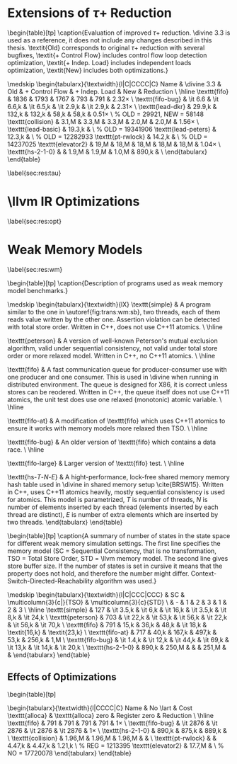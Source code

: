 
# Extensions of $\tau+$ Reduction

\begin{table}[tp]
\caption{Evaluation of improved $\tau+$ reduction. \divine 3.3 is used as a
reference, it does not include any changes described in this thesis.
\textit{Old} corresponds to original $\tau+$ reduction with several bugfixes,
\textit{+ Control Flow} includes control flow loop detection optimization,
\textit{+ Indep. Load} includes independent loads optimization, \textit{New}
includes both optimizations.}

\medskip
\begin{tabularx}{\textwidth}{l|C|CCCC|C}
Name & \divine 3.3 & Old & + Control Flow & + Indep. Load & New & Reduction \\ \hline
\texttt{fifo} & 1836 & 1793 & 1767 & 793 & 791 & $2.32\times$ \\
\texttt{fifo-bug} & \it 6.6 & \it 6.6\,k & \it 6.5\,k & \it 2.9\,k & \it 2.9\,k & $2.31\times$ \\
\texttt{lead-dkr} & 29.9\,k & 132\,k & 132\,k & 58\,k & 58\,k & $0.51\times$ \\ % OLD = 29921, NEW = 58148
\texttt{collision} & 3.1\,M & 3.3\,M & 3.3\,M & 2.0\,M & 2.0\,M & $1.56\times$ \\
\texttt{lead-basic} &  19.3\,k & \\ % OLD = 19341906
\texttt{lead-peters} &  12.3\,k & \\ % OLD = 12282933
\texttt{pt-rwlock} & 14.2\,k & \\ % OLD = 14237025
\texttt{elevator2} & 19\,M & 18\,M & 18\,M & 18\,M & 18\,M & $1.04\times$ \\
\texttt{hs-2-1-0} & & 1.9\,M & 1.9\,M & 1.0\,M & 890\,k & \\
\end{tabularx}
\end{table}

\label{sec:res:tau}

# \llvm IR Optimizations

\label{sec:res:opt}

# Weak Memory Models

\label{sec:res:wm}

\begin{table}[tp]
\caption{Description of programs used as weak memory model benchmarks.}

\medskip
\begin{tabularx}{\textwidth}{lX}
\texttt{simple} & A program similar to the one in \autoref{fig:trans:wm:sb}, two
threads, each of them reads value written by the other one. Assertion violation
can be detected with total store order. Written in C++, does not use C++11 atomics. \\ \hline

\texttt{peterson} & A version of well-known Peterson's mutual exclusion
algorithm, valid under sequential consistency, not valid under total store order
or more relaxed model. Written in C++, no C++11 atomics. \\ \hline

\texttt{fifo} & A fast communication queue for producer-consumer use with one
producer and one consumer. This is used in \divine when running in distributed
environment. The queue is designed for X86, it is correct unless stores can be
reodered. Written in C++, the queue itself does not use C++11 atomics, the unit
test does use one relaxed (monotonic) atomic variable. \\ \hline

\texttt{fifo-at} & A modification of \texttt{fifo} which uses C++11 atomics to
ensure it works with memory models more relaxed then TSO. \\ \hline

\texttt{fifo-bug} & An older version of \texttt{fifo} which contains a data
race. \\ \hline

\texttt{fifo-large} & Larger version of \texttt{fifo} test. \\ \hline

\texttt{hs-$T$-$N$-$E$} & A hight-performance, lock-free shared memory
memory hash table used in \divine in shared memory setup \cite{BRSW15}. Written
in C++, uses C++11 atomics heavily, mostly sequential consistency is used for
atomics. This model is parametrized, $T$ is number of threads, $N$ is number of
elements inserted by each thread (elements inserted by each thread are
distinct), $E$ is number of extra elements which are inserted by two threads.
\end{tabularx}
\end{table}

\begin{table}[tp]
\caption{A summary of number of states in the state space for different weak
memory simulation settings. The first line specifies the memory model (SC =
Sequential Consistency, that is no transformation, TSO = Total Store Order, STD
= \llvm memory model. The second line gives store buffer size. If the number of
states is set in cursive it means that the property does not hold, and therefore
the number might differ. Context-Switch-Directed-Reachability algorithm was
used.}

\medskip
\begin{tabularx}{\textwidth}{l|C|CCC|CCC}
  & SC & \multicolumn{3}{c|}{TSO} & \multicolumn{3}{c}{STD} \\
  & - & 1 & 2 & 3 & 1 & 2 & 3 \\ \hline
\texttt{simple} & 127 & \it 3.5\,k & \it 6\,k & \it 16\,k & \it 3.5\,k & \it 8\,k & \it 24\,k \\
\texttt{peterson} & 703 & \it 22\,k & \it 53\,k & \it 56\,k & \it 22\,k & \it 56\,k & \it 70\,k \\
\texttt{fifo} & 791 & 15\,k & 36\,k & 48\,k & \it 18\,k & \textit{16\,k} & \textit{23\,k} \\
\texttt{fifo-at} & 717 & 40\,k & 167\,k & 497\,k & 53\,k & 256\,k & 1\,M \\
\texttt{fifo-bug} & \it 1.4\,k & \it 12\,k & \it 44\,k & \it 69\,k & \it 13\,k & \it 14\,k & \it 20\,k \\
\texttt{hs-2-1-0} & 890\,k & 250\,M & & & 251\,M & &
\end{tabularx}
\end{table}

## Effects of Optimizations

\begin{table}[tp]

\begin{tabularx}{\textwidth}{l|CCCC|C}
Name & No \lart & Cost \texttt{alloca} & \texttt{alloca} zero & Register zero & Reduction \\ \hline
\texttt{fifo} & 791 & 791 & 791 & 791 & $1\times$ \\
\texttt{fifo-bug} & \it 2876 & \it 2876 & \it 2876 & \it 2876 & $1\times$ \\
\texttt{hs-2-1-0} & 890\,k & 875\,k & 889\,k &  \\
\texttt{collision} & 1.96\,M & 1.96\,M & 1.96\,M & & \\
\texttt{pt-rwlock} & & 4.47\,k & 4.47\,k & 1.21\,k  \\ % REG = 1213395
\texttt{elevator2} & 17.7\,M &  \\ % NO = 17720078
\end{tabularx}
\end{table}
